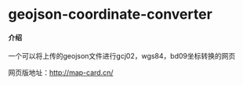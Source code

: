 # geojson-coordinate-converter

#### 介绍
一个可以将上传的geojson文件进行gcj02，wgs84，bd09坐标转换的网页

网页版地址：http://map-card.cn/
